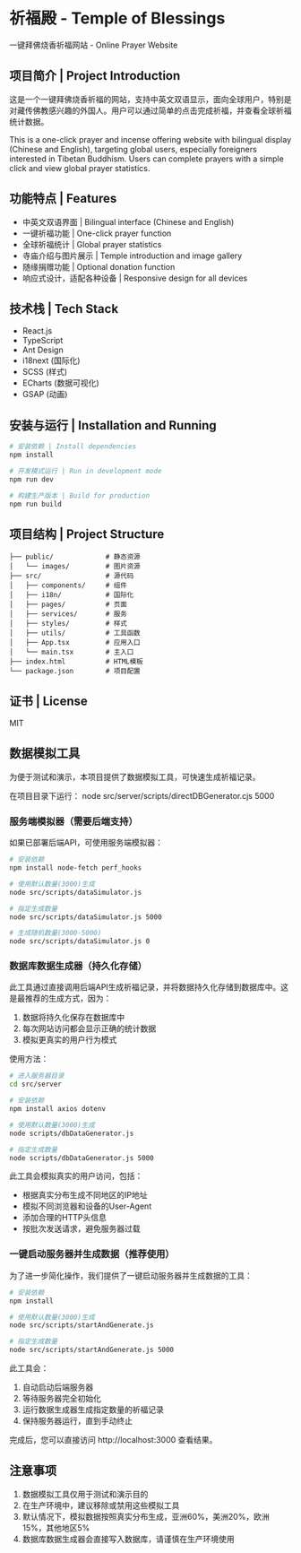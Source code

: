 # 祈福殿 - Temple of Blessings

一键拜佛烧香祈福网站 - Online Prayer Website

## 项目简介 | Project Introduction

这是一个一键拜佛烧香祈福的网站，支持中英文双语显示，面向全球用户，特别是对藏传佛教感兴趣的外国人。用户可以通过简单的点击完成祈福，并查看全球祈福统计数据。

This is a one-click prayer and incense offering website with bilingual display (Chinese and English), targeting global users, especially foreigners interested in Tibetan Buddhism. Users can complete prayers with a simple click and view global prayer statistics.

## 功能特点 | Features

- 中英文双语界面 | Bilingual interface (Chinese and English)
- 一键祈福功能 | One-click prayer function
- 全球祈福统计 | Global prayer statistics
- 寺庙介绍与图片展示 | Temple introduction and image gallery
- 随缘捐赠功能 | Optional donation function
- 响应式设计，适配各种设备 | Responsive design for all devices

## 技术栈 | Tech Stack

- React.js
- TypeScript
- Ant Design
- i18next (国际化)
- SCSS (样式)
- ECharts (数据可视化)
- GSAP (动画)

## 安装与运行 | Installation and Running

```bash
# 安装依赖 | Install dependencies
npm install

# 开发模式运行 | Run in development mode
npm run dev

# 构建生产版本 | Build for production
npm run build
```

## 项目结构 | Project Structure

```
├── public/             # 静态资源
│   └── images/         # 图片资源
├── src/                # 源代码
│   ├── components/     # 组件
│   ├── i18n/           # 国际化
│   ├── pages/          # 页面
│   ├── services/       # 服务
│   ├── styles/         # 样式
│   ├── utils/          # 工具函数
│   ├── App.tsx         # 应用入口
│   └── main.tsx        # 主入口
├── index.html          # HTML模板
└── package.json        # 项目配置
```

## 证书 | License

MIT

## 数据模拟工具

为便于测试和演示，本项目提供了数据模拟工具，可快速生成祈福记录。

在项目目录下运行：
node src/server/scripts/directDBGenerator.cjs 5000


### 服务端模拟器（需要后端支持）

如果已部署后端API，可使用服务端模拟器：

```bash
# 安装依赖
npm install node-fetch perf_hooks

# 使用默认数量(3000)生成
node src/scripts/dataSimulator.js

# 指定生成数量
node src/scripts/dataSimulator.js 5000

# 生成随机数量(3000-5000)
node src/scripts/dataSimulator.js 0
```

### 数据库数据生成器（持久化存储）

此工具通过直接调用后端API生成祈福记录，并将数据持久化存储到数据库中。这是最推荐的生成方式，因为：

1. 数据将持久化保存在数据库中
2. 每次网站访问都会显示正确的统计数据
3. 模拟更真实的用户行为模式

使用方法：

```bash
# 进入服务器目录
cd src/server

# 安装依赖
npm install axios dotenv

# 使用默认数量(3000)生成
node scripts/dbDataGenerator.js

# 指定生成数量
node scripts/dbDataGenerator.js 5000
```

此工具会模拟真实的用户访问，包括：
- 根据真实分布生成不同地区的IP地址
- 模拟不同浏览器和设备的User-Agent
- 添加合理的HTTP头信息
- 按批次发送请求，避免服务器过载

### 一键启动服务器并生成数据（推荐使用）

为了进一步简化操作，我们提供了一键启动服务器并生成数据的工具：

```bash
# 安装依赖
npm install

# 使用默认数量(3000)生成
node src/scripts/startAndGenerate.js

# 指定生成数量
node src/scripts/startAndGenerate.js 5000
```

此工具会：
1. 自动启动后端服务器
2. 等待服务器完全初始化
3. 运行数据生成器生成指定数量的祈福记录
4. 保持服务器运行，直到手动终止

完成后，您可以直接访问 http://localhost:3000 查看结果。

## 注意事项

1. 数据模拟工具仅用于测试和演示目的
2. 在生产环境中，建议移除或禁用这些模拟工具
3. 默认情况下，模拟数据按照真实分布生成，亚洲60%，美洲20%，欧洲15%，其他地区5%
4. 数据库数据生成器会直接写入数据库，请谨慎在生产环境使用
